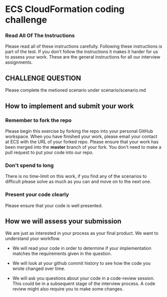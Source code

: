 # ECS CloudFormation coding challenge

### Read All Of The Instructions

Please read all of these instructions carefully. Following these instructions is part of the test. If you don't follow the instructions it makes it harder for us to assess your work. These are the general instructions for all our interview assignments.


## CHALLENGE QUESTION
  Please complete the metioned scenario under scenario/scenario.md



## How to implement and submit your work

### Remember to fork the repo

Please begin this exercise by forking the repo into your personal GitHub workspace. When you have finished your work, please email your contact at ECS with the URL of your forked repo. Please ensure that your work has been merged into the **master** branch of your fork. You don't need to make a pull request to put your code into our repo.

### Don't spend to long

There is no time-limit on this work, if you find any of the scenarios to difficult please solve as much as you can and move on to the next one. 

### Present your code clearly

Please ensure that your code is well presented.

## How we will assess your submission

We are just as interested in your process as your final product. We want to understand your workflow.

* We will read your code in order to determine if your implementation matches the requirements given in the question.

* We will look at your github commit history to see how the code you wrote changed over time.

* We will ask you questions about your code in a code-review session. This could be in a subsequent stage of the interview process. A code review might also require you to make some changes.
